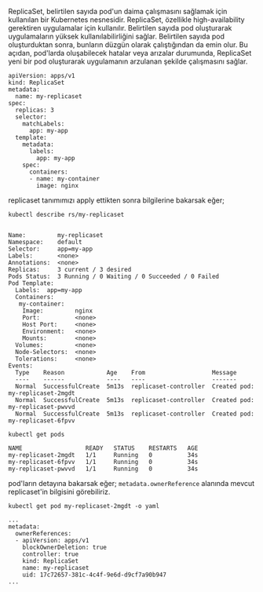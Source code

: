 ReplicaSet, belirtilen sayıda pod'un daima çalışmasını sağlamak için kullanılan bir Kubernetes nesnesidir. ReplicaSet, özellikle high-availability gerektiren uygulamalar için kullanılır. Belirtilen sayıda pod oluşturarak uygulamaların yüksek kullanılabilirliğini sağlar. Belirtilen sayıda pod oluşturduktan sonra, bunların düzgün olarak çalıştığından da emin olur. Bu açıdan, pod'larda oluşabilecek hatalar veya arızalar durumunda, ReplicaSet yeni bir pod oluşturarak uygulamanın arzulanan şekilde çalışmasını sağlar.


```
apiVersion: apps/v1
kind: ReplicaSet
metadata:
  name: my-replicaset
spec:
  replicas: 3
  selector:
    matchLabels:
      app: my-app
  template:
    metadata:
      labels:
        app: my-app
    spec:
      containers:
      - name: my-container
        image: nginx
```

replicaset tanımımızı apply ettikten sonra bilgilerine bakarsak eğer;

```
kubectl describe rs/my-replicaset


Name:         my-replicaset
Namespace:    default
Selector:     app=my-app
Labels:       <none>
Annotations:  <none>
Replicas:     3 current / 3 desired
Pods Status:  3 Running / 0 Waiting / 0 Succeeded / 0 Failed
Pod Template:
  Labels:  app=my-app
  Containers:
   my-container:
    Image:         nginx
    Port:          <none>
    Host Port:     <none>
    Environment:   <none>
    Mounts:        <none>
  Volumes:         <none>
  Node-Selectors:  <none>
  Tolerations:     <none>
Events:
  Type    Reason            Age    From                   Message
  ----    ------            ----   ----                   -------
  Normal  SuccessfulCreate  5m13s  replicaset-controller  Created pod: my-replicaset-2mgdt
  Normal  SuccessfulCreate  5m13s  replicaset-controller  Created pod: my-replicaset-pwvvd
  Normal  SuccessfulCreate  5m13s  replicaset-controller  Created pod: my-replicaset-6fpvv

```


```
kubectl get pods

NAME                  READY   STATUS    RESTARTS   AGE
my-replicaset-2mgdt   1/1     Running   0          34s
my-replicaset-6fpvv   1/1     Running   0          34s
my-replicaset-pwvvd   1/1     Running   0          34s
```

pod'ların detayına bakarsak eğer; `metadata.ownerReference` alanında mevcut replicaset'in bilgisini görebiliriz.

```
kubectl get pod my-replicaset-2mgdt -o yaml

...
metadata:
  ownerReferences:
  - apiVersion: apps/v1
    blockOwnerDeletion: true
    controller: true
    kind: ReplicaSet
    name: my-replicaset
    uid: 17c72657-381c-4c4f-9e6d-d9cf7a90b947
...

```


